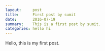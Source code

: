 ```yaml
---
layout:     post
title:      First post by sumit
date:       2016-07-19
summary:    This is a first post by sumit.
categories: hello hi
---
```


Hello, this is my first post.
